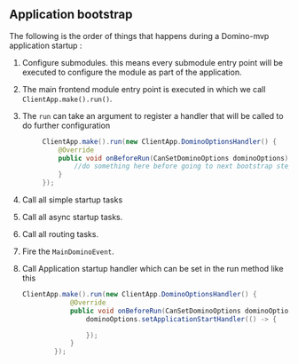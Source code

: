 ## Application bootstrap

The following is the order of things that happens during a Domino-mvp application startup :

1. Configure submodules. this means every submodule entry point will be executed to configure the module as part of the application.
2. The main frontend module entry point is executed in which we call `ClientApp.make().run()`.
3. The `run` can take an argument  to register a handler that will be called to do further configuration 
   ```java
        ClientApp.make().run(new ClientApp.DominoOptionsHandler() {
            @Override
            public void onBeforeRun(CanSetDominoOptions dominoOptions) {
                //do something here before going to next bootstrap step.
            }
        });
   ```
4. Call all simple startup tasks
5. Call all async startup tasks.
6. Call all routing tasks.
7. Fire the `MainDominoEvent`.
8. Call Application startup handler which can be set in the run method like this
   
   ```java
   ClientApp.make().run(new ClientApp.DominoOptionsHandler() {
               @Override
               public void onBeforeRun(CanSetDominoOptions dominoOptions) {
                   dominoOptions.setApplicationStartHandler(() -> {
   
                   });
               }
           });
   ``` 